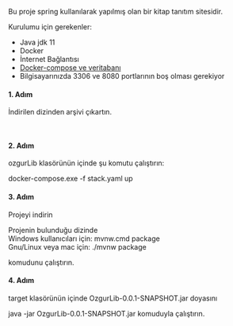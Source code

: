 Bu proje spring kullanılarak yapılmış olan bir kitap tanıtım sitesidir.

Kurulumu için gerekenler:


<ul>
  <li>Java jdk 11</li>
  <li>Docker</li>
  <li>İnternet Bağlantısı</li>
  <li><a href="https://drive.google.com/file/d/1W_mo_J4NVgT0JIMPtGc7nh5-WM8QnEdX/view?usp=sharing">Docker-compose ve veritabanı</a></li>
  <li>Bilgisayarınızda 3306 ve 8080 portlarının boş olması gerekiyor</li>
</ul>

<h4>1. Adım</h4>
<p>İndirilen dizinden arşivi çıkartın.</p>
<br>

<h4>2. Adım</h4>
<p>ozgurLib klasörünün içinde şu komutu çalıştırın: </p> docker-compose.exe -f stack.yaml up
<br>

<h4>3. Adım</h4>
Projeyi indirin

Projenin bulunduğu dizinde <br>
Windows kullanıcıları için: mvnw.cmd package <br>
Gnu/Linux veya mac için: ./mvnw package

komudunu çalıştırın.

<h4>4. Adım</h4>

target klasörünün içinde OzgurLib-0.0.1-SNAPSHOT.jar doyasını

java -jar OzgurLib-0.0.1-SNAPSHOT.jar komuduyla çalıştırın.
